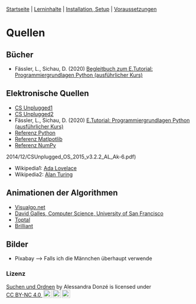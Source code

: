 [Startseite](./index.md) | [Lerninhalte](./kurs.md) | [Installation, Setup](./installation_anaconda.md) | [Voraussetzungen](./voraussetzungen.md)

# Quellen

## Bücher

* Fässler, L., Sichau, D. (2020) [Begleitbuch zum E.Tutorial: Programmiergrundlagen Python (ausführlicher Kurs)](https://et.lecturers.inf.ethz.ch/viewer/course/b6wSvFsS8ydmuZ7R2?course_locale_key=de)

## Elektronische Quellen

* [CS Unplugged1](https://classic.csunplugged.org/sorting-algorithms/)
* [CS Unplugged2](https://classic.csunplugged.org/wp-content/uploads/)
* Fässler, L., Sichau, D. (2020) [E.Tutorial: Programmiergrundlagen Python (ausführlicher Kurs)](https://et.lecturers.inf.ethz.ch/viewer/course/b6wSvFsS8ydmuZ7R2?course_locale_key=de)
* [Referenz Python](https://docs.python.org/3/)
* [Referenz Matlpotlib](https://matplotlib.org)
* [Referenz NumPy](https://numpy.org/doc/stable/)

2014/12/CSUnplugged_OS_2015_v3.2.2_AL_Ak-6.pdf)
* Wikipedia1: [Ada Lovelace](https://de.wikipedia.org/wiki/Ada_Lovelace)
* Wikipedia2: [Alan Turing](https://de.wikipedia.org/wiki/Alan_Turing)

## Animationen der Algorithmen

* [Visualgo.net](https://visualgo.net/en/sorting?slide=1)
* [David Galles, Computer Science, University of San Francisco](https://www.cs.usfca.edu/~galles/visualization/Search.html)
* [Toptal](https://www.toptal.com/developers/sorting-algorithms)
* [Brilliant](https://brilliant.org/wiki/sorting-algorithms/)

## Bilder

* Pixabay --> Falls ich die Männchen überhaupt verwende

### Lizenz

<a property="dct:title" rel="cc:attributionURL" href="https://donze-informatikunterricht.github.io/suchen-und-ordnen/">Suchen und Ordnen</a> by <span property="cc:attributionName">Alessandra Donzé</span> is licensed under <a href="http://creativecommons.org/licenses/by-nc/4.0/?ref=chooser-v1" target="_blank" rel="license noopener noreferrer" style="display:inline-block;">CC BY-NC 4.0 <img style="height:22px!important;margin-left:3px;vertical-align:text-bottom;" src="https://mirrors.creativecommons.org/presskit/icons/cc.svg?ref=chooser-v1"><img style="height:22px!important;margin-left:3px;vertical-align:text-bottom;" src="https://mirrors.creativecommons.org/presskit/icons/by.svg?ref=chooser-v1"><img style="height:22px!important;margin-left:3px;vertical-align:text-bottom;" src="https://mirrors.creativecommons.org/presskit/icons/nc.svg?ref=chooser-v1"></a>
